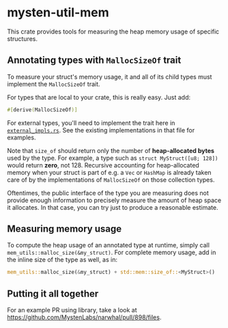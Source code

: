# mysten-util-mem

This crate provides tools for measuring the heap memory usage of specific structures.

## Annotating types with `MallocSizeOf` trait

To measure your struct's memory usage, it and all of its child types must implement the `MallocSizeOf` trait.

For types that are local to your crate, this is really easy. Just add:

```rust
#[derive(MallocSizeOf)]
```

For external types, you'll need to implement the trait here in [`external_impls.rs`](https://github.com/MystenLabs/blob/main/crates/mysten-util-mem/src/external_impls.rs). See the existing implementations in that file for examples.

Note that `size_of` should return only the number of **heap-allocated bytes** used by the type. For example, a type such as `struct MyStruct([u8; 128])` would return **zero**, not 128. Recursive accounting for heap-allocated memory when your struct is part of e.g. a `Vec` or `HashMap` is already taken care of by the implementations of `MallocSizeOf` on those collection types.

Oftentimes, the public interface of the type you are measuring does not provide enough information to precisely measure the amount of heap space it allocates. In that case, you can try just to produce a reasonable estimate.

## Measuring memory usage

To compute the heap usage of an annotated type at runtime, simply call `mem_utils::malloc_size(&my_struct)`. For complete memory usage, add in the inline size of the type as well, as in:

```rust
mem_utils::malloc_size(&my_struct) + std::mem::size_of::<MyStruct>()
```

## Putting it all together

For an example PR using library, take a look at https://github.com/MystenLabs/narwhal/pull/898/files.
